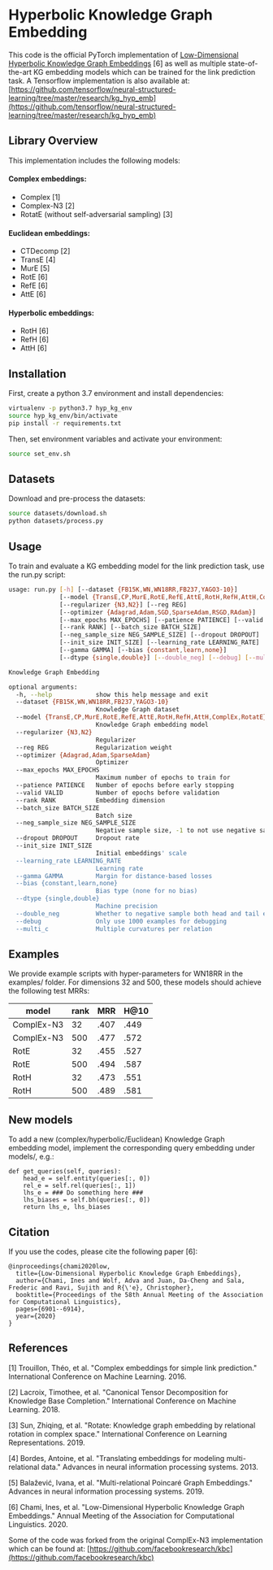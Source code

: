 # Hyperbolic Knowledge Graph Embedding 

This code is the official PyTorch implementation of [Low-Dimensional Hyperbolic Knowledge Graph Embeddings](https://arxiv.org/abs/2005.00545) [6] as well as multiple state-of-the-art KG embedding models which can be trained for the link prediction task. A Tensorflow implementation is also available at: [https://github.com/tensorflow/neural-structured-learning/tree/master/research/kg_hyp_emb](https://github.com/tensorflow/neural-structured-learning/tree/master/research/kg_hyp_emb)

## Library Overview

This implementation includes the following models:

#### Complex embeddings:

*   Complex [1]
*   Complex-N3 [2]
*   RotatE (without self-adversarial sampling) [3]

#### Euclidean embeddings:

*   CTDecomp [2]
*   TransE [4]
*   MurE [5]
*   RotE [6]
*   RefE [6]
*   AttE [6]

#### Hyperbolic embeddings:

*   RotH [6]
*   RefH [6]
*   AttH [6]

## Installation

First, create a python 3.7 environment and install dependencies:

```bash
virtualenv -p python3.7 hyp_kg_env
source hyp_kg_env/bin/activate
pip install -r requirements.txt
```

Then, set environment variables and activate your environment:

```bash
source set_env.sh
```

## Datasets

Download and pre-process the datasets:

```bash
source datasets/download.sh
python datasets/process.py
```

## Usage

To train and evaluate a KG embedding model for the link prediction task, use the run.py script:

```bash
usage: run.py [-h] [--dataset {FB15K,WN,WN18RR,FB237,YAGO3-10}]
              [--model {TransE,CP,MurE,RotE,RefE,AttE,RotH,RefH,AttH,ComplEx,RotatE}]
              [--regularizer {N3,N2}] [--reg REG]
              [--optimizer {Adagrad,Adam,SGD,SparseAdam,RSGD,RAdam}]
              [--max_epochs MAX_EPOCHS] [--patience PATIENCE] [--valid VALID]
              [--rank RANK] [--batch_size BATCH_SIZE]
              [--neg_sample_size NEG_SAMPLE_SIZE] [--dropout DROPOUT]
              [--init_size INIT_SIZE] [--learning_rate LEARNING_RATE]
              [--gamma GAMMA] [--bias {constant,learn,none}]
              [--dtype {single,double}] [--double_neg] [--debug] [--multi_c]

Knowledge Graph Embedding

optional arguments:
  -h, --help            show this help message and exit
  --dataset {FB15K,WN,WN18RR,FB237,YAGO3-10}
                        Knowledge Graph dataset
  --model {TransE,CP,MurE,RotE,RefE,AttE,RotH,RefH,AttH,ComplEx,RotatE}
                        Knowledge Graph embedding model
  --regularizer {N3,N2}
                        Regularizer
  --reg REG             Regularization weight
  --optimizer {Adagrad,Adam,SparseAdam}
                        Optimizer
  --max_epochs MAX_EPOCHS
                        Maximum number of epochs to train for
  --patience PATIENCE   Number of epochs before early stopping
  --valid VALID         Number of epochs before validation
  --rank RANK           Embedding dimension
  --batch_size BATCH_SIZE
                        Batch size
  --neg_sample_size NEG_SAMPLE_SIZE
                        Negative sample size, -1 to not use negative sampling
  --dropout DROPOUT     Dropout rate
  --init_size INIT_SIZE
                        Initial embeddings' scale
  --learning_rate LEARNING_RATE
                        Learning rate
  --gamma GAMMA         Margin for distance-based losses
  --bias {constant,learn,none}
                        Bias type (none for no bias)
  --dtype {single,double}
                        Machine precision
  --double_neg          Whether to negative sample both head and tail entities
  --debug               Only use 1000 examples for debugging
  --multi_c             Multiple curvatures per relation
```

## Examples 

We provide example scripts with hyper-parameters for WN18RR in the examples/ folder. For dimensions 32 and 500, these models should achieve the following test MRRs:

|   model    | rank |  MRR  | H@10 |
|------------|------|-------|------|
| ComplEx-N3 |  32  | .407  | .449 |
| ComplEx-N3 | 500  | .477  | .572 |
|    RotE    |  32  | .455  | .527 |
|    RotE    | 500  | .494  | .587 |
|    RotH    |  32  | .473  | .551 |
|    RotH    | 500  | .489  | .581 |

## New models

To add a new (complex/hyperbolic/Euclidean) Knowledge Graph embedding model, implement the corresponding query embedding under models/, e.g.:

```
def get_queries(self, queries):
    head_e = self.entity(queries[:, 0])
    rel_e = self.rel(queries[:, 1])
    lhs_e = ### Do something here ###
    lhs_biases = self.bh(queries[:, 0])
    return lhs_e, lhs_biases
```

## Citation

If you use the codes, please cite the following paper [6]:

```
@inproceedings{chami2020low,
  title={Low-Dimensional Hyperbolic Knowledge Graph Embeddings},
  author={Chami, Ines and Wolf, Adva and Juan, Da-Cheng and Sala, Frederic and Ravi, Sujith and R{\'e}, Christopher},
  booktitle={Proceedings of the 58th Annual Meeting of the Association for Computational Linguistics},
  pages={6901--6914},
  year={2020}
}
```

## References

[1] Trouillon, Théo, et al. "Complex embeddings for simple link prediction."
International Conference on Machine Learning. 2016.

[2] Lacroix, Timothee, et al. "Canonical Tensor Decomposition for Knowledge Base
Completion." International Conference on Machine Learning. 2018.

[3] Sun, Zhiqing, et al. "Rotate: Knowledge graph embedding by relational
rotation in complex space." International Conference on Learning
Representations. 2019.

[4] Bordes, Antoine, et al. "Translating embeddings for modeling
multi-relational data." Advances in neural information processing systems. 2013.

[5] Balažević, Ivana, et al. "Multi-relational Poincaré Graph Embeddings."
Advances in neural information processing systems. 2019.

[6] Chami, Ines, et al. "Low-Dimensional Hyperbolic Knowledge Graph Embeddings."
Annual Meeting of the Association for Computational Linguistics. 2020.

Some of the code was forked from the original ComplEx-N3 implementation which can be found at: [https://github.com/facebookresearch/kbc](https://github.com/facebookresearch/kbc)

